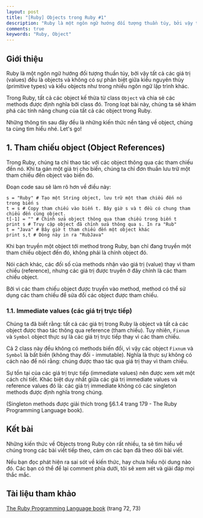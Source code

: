 ```yaml
---
layout: post
title: "[Ruby] Objects trong Ruby #1"
description: "Ruby là một ngôn ngữ hướng đối tượng thuần túy, bởi vậy tất cả các giá trị (values) đều là objects và không có sự phân biệt giữa kiểu nguyên thủy (primitive types) và kiểu objects như trong nhiều ngôn ngữ lập trình khác..."
comments: true
keywords: "Ruby, Object"
---
```


## Giới thiệu

Ruby là một ngôn ngữ hướng đối tượng thuần túy, bởi vậy tất cả các giá trị (values) đều là objects và không có sự phân biệt giữa kiểu nguyên thủy (primitive types) và kiểu objects như trong nhiều ngôn ngữ lập trình khác.

Trong Ruby, tất cả các object kế thừa từ class ```Object``` và chia sẻ các methods được định nghĩa bởi class đó. Trong loạt bài này, chúng ta sẽ khám phá các tính năng chung của tất cả các object trong Ruby.

Những thông tin sau đây đều là những kiến thức nền tảng về object, chúng ta cùng tìm hiểu nhé. Let's go!

## 1. Tham chiếu object (Object References)

Trong Ruby, chúng ta chỉ thao tác với các object thông qua các tham chiếu đến nó. Khi ta gán một giá trị cho biến, chúng ta chỉ đơn thuần lưu trữ một tham chiếu đến object vào biến đó. 

Đoạn code sau sẽ làm rõ hơn về điều này:

```
s = "Ruby" # Tạo một String object, lưu trữ một tham chiếu đến nó trong biến s
t = s # Copy tham chiếu vào biến t. Bây giờ s và t đều có chung tham chiếu đến cùng object.
t[-1] = "" # Chỉnh sửa object thông qua tham chiếu trong biến t
print s # Truy cập object đã chỉnh sửa thông qua s. In ra "Rub"
t = "Java" # Bây giờ t tham chiếu đến một object khác
print s,t # Dòng này in ra "RubJava"
```

Khi bạn truyền một object tới method trong Ruby, bạn chỉ đang truyền một tham chiếu object đến đó, không phải là chính object đó.

Nói cách khác, các đối số của methods nhận vào giá trị (value) thay vì tham chiếu (reference), nhưng các giá trị được truyền ở đây chính là các tham chiếu object.

Bởi vì các tham chiếu object được truyền vào method, method có thể sử dụng các tham chiếu để sửa đổi các object được tham chiếu.

### 1.1. Immediate values (các giá trị trực tiếp)

Chúng ta đã biết rằng: tất cả các giá trị trong Ruby là object và tất cả các object được thao tác thông qua reference (tham chiếu). Tuy nhiên, ```Fixnum``` và ```Symbol``` object thực sự là các giá trị trực tiếp thay vì các tham chiếu. 

Cả 2 class này đều không có methods biến đổi, vì vậy các object ```Fixnum``` và ```Symbol``` là bất biến (không thay đổi - immutable). Nghĩa là thực sự không có cách nào để nói rằng: chúng được thao tác qua giá trị thay vì tham chiếu.

Sự tồn tại của các giá trị trực tiếp (immediate values) nên được xem xét một cách chi tiết. Khác biệt duy nhất giữa các giá trị immediate values và reference values đó là: các giá trị immediate không có các singleton methods được định nghĩa trong chúng. 

(Singleton methods được giải thích trong §6.1.4 trang 179 - The Ruby Programming Language book).

## Kết bài

Những kiến thức về Objects trong Ruby còn rất nhiều, ta sẽ tìm hiểu về chúng trong các bài viết tiếp theo, cảm ơn các bạn đã theo dõi bài viết.

Nếu bạn đọc phát hiện ra sai sót về kiến thức, hay chưa hiểu nội dung nào đó. Các bạn có thể để lại comment phía dưới, tôi sẽ xem xét và giải đáp mọi thắc mắc.

## Tài liệu tham khảo

[The Ruby Programming Language book](shorturl.at/owLS3) (trang 72, 73)
